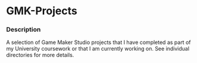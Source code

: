 # GMK-Projects
### Description
A selection of Game Maker Studio projects that I have completed as part of my University coursework or that I am currently working on. See individual directories for more details.
